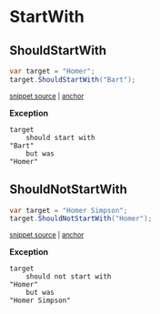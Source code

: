 # StartWith


## ShouldStartWith

<!-- snippet: StringExamples.ShouldStartWith.codeSample.approved.cs -->
<a id='snippet-StringExamples.ShouldStartWith.codeSample.approved.cs'></a>
```cs
var target = "Homer";
target.ShouldStartWith("Bart");
```
<sup><a href='/src/DocumentationExamples/CodeExamples/StringExamples.ShouldStartWith.codeSample.approved.cs#L1-L2' title='File snippet `StringExamples.ShouldStartWith.codeSample.approved.cs` was extracted from'>snippet source</a> | <a href='#snippet-StringExamples.ShouldStartWith.codeSample.approved.cs' title='Navigate to start of snippet `StringExamples.ShouldStartWith.codeSample.approved.cs`'>anchor</a></sup>
<!-- endSnippet -->

**Exception**

<!-- include: StringExamples.ShouldStartWith.exceptionText.approved.txt. path: /src/DocumentationExamples/CodeExamples/StringExamples.ShouldStartWith.exceptionText.approved.txt -->
```
target
    should start with
"Bart"
    but was
"Homer"
```
<!-- endInclude -->


## ShouldNotStartWith

<!-- snippet: StringExamples.ShouldNotStartWith.codeSample.approved.cs -->
<a id='snippet-StringExamples.ShouldNotStartWith.codeSample.approved.cs'></a>
```cs
var target = "Homer Simpson";
target.ShouldNotStartWith("Homer");
```
<sup><a href='/src/DocumentationExamples/CodeExamples/StringExamples.ShouldNotStartWith.codeSample.approved.cs#L1-L2' title='File snippet `StringExamples.ShouldNotStartWith.codeSample.approved.cs` was extracted from'>snippet source</a> | <a href='#snippet-StringExamples.ShouldNotStartWith.codeSample.approved.cs' title='Navigate to start of snippet `StringExamples.ShouldNotStartWith.codeSample.approved.cs`'>anchor</a></sup>
<!-- endSnippet -->

**Exception**

<!-- include: StringExamples.ShouldNotStartWith.exceptionText.approved.txt. path: /src/DocumentationExamples/CodeExamples/StringExamples.ShouldNotStartWith.exceptionText.approved.txt -->
```
target
    should not start with
"Homer"
    but was
"Homer Simpson"
```
<!-- endInclude -->
